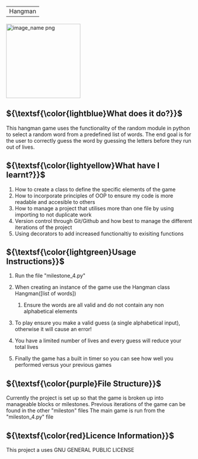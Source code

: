 # <table><tr><td>Hangman</td></tr></table>

<img width="200px" src="https://cdn.pixabay.com/photo/2012/04/01/19/48/rope-24291_1280.png" alt="image_name png" />



## ${\textsf{\color{lightblue}What does it do?}}$
This hangman game uses the functionality of the random module in python to select a random word from a predefined list of words.
The end goal is for the user to correctly guess the word by guessing the letters before they run out of lives.

## ${\textsf{\color{lightyellow}What have I learnt?}}$
1. How to create a class to define the specific elements of the game
2. How to incorporate principles of OOP to ensure my code is more readable and accesible to others
3. How to manage a project that utilises more than one file by using importing to not duplicate work
4. Version control through Git/Github and how best to manage the different iterations of the project
5. Using decorators to add increased functionaltiy to exisiting functions

 ##  ${\textsf{\color{lightgreen}Usage Instructions}}$
1. Run the file "milestone_4.py"
2. When creating an instance of the game use the Hangman class Hangman([list of words]) 
    1. Ensure the words are all valid and do not contain any non alphabetical elements
         
3. To play ensure you make a valid guess (a single alphabetical input), otherwise it will cause an error!
4. You have a limited number of lives and every guess will reduce your total lives
5. Finally the game has a built in timer so you can see how well you performed versus your previous games


##  ${\textsf{\color{purple}File Structure}}$
Currently the project is set up so that the game is broken up into manageable blocks or milestones.
Previous iterations of the game can be found in the other "mileston" files
The main game is run from the "mileston_4.py" file

##  ${\textsf{\color{red}Licence Information}}$
This project a uses GNU GENERAL PUBLIC LICENSE
